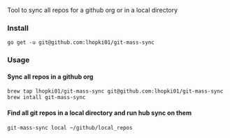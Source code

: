 Tool to sync all repos for a github org or in a local directory

### Install
`go get -u git@github.com:lhopki01/git-mass-sync`

### Usage

#### Sync all repos in a github org

```
brew tap lhopki01/git-mass-sync git@github.com:lhopki01/git-mass-sync
brew intall git-mass-sync
```

#### Find all git repos in a local directory and run hub sync on them

`git-mass-sync local ~/github/local_repos`
